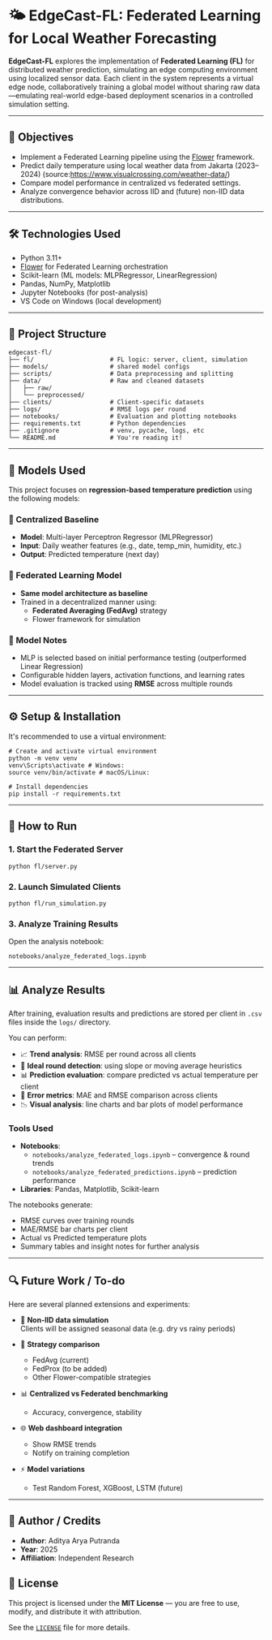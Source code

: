 # 🌤️ EdgeCast-FL: Federated Learning for Local Weather Forecasting

**EdgeCast-FL** explores the implementation of **Federated Learning (FL)** for distributed weather prediction, simulating an edge computing environment using localized sensor data. Each client in the system represents a virtual edge node, collaboratively training a global model without sharing raw data—emulating real-world edge-based deployment scenarios in a controlled simulation setting.

---

## 🎯 Objectives

- Implement a Federated Learning pipeline using the [Flower](https://flower.dev/) framework.
- Predict daily temperature using local weather data from Jakarta (2023–2024) (source:https://www.visualcrossing.com/weather-data/)
- Compare model performance in centralized vs federated settings.
- Analyze convergence behavior across IID and (future) non-IID data distributions.

---

## 🛠️ Technologies Used

- Python 3.11+
- [Flower](https://flower.dev/) for Federated Learning orchestration
- Scikit-learn (ML models: MLPRegressor, LinearRegression)
- Pandas, NumPy, Matplotlib
- Jupyter Notebooks (for post-analysis)
- VS Code on Windows (local development)

---

## 📁 Project Structure

```
edgecast-fl/
├── fl/                     # FL logic: server, client, simulation
├── models/                 # shared model configs
├── scripts/                # Data preprocessing and splitting
├── data/                   # Raw and cleaned datasets
│   ├── raw/
│   └── preprocessed/
├── clients/                # Client-specific datasets
├── logs/                   # RMSE logs per round
├── notebooks/              # Evaluation and plotting notebooks
├── requirements.txt        # Python dependencies
├── .gitignore              # venv, pycache, logs, etc
└── README.md               # You're reading it!
```

---

## 🧠 Models Used

This project focuses on **regression-based temperature prediction** using the following models:

### 🔹 Centralized Baseline
- **Model**: Multi-layer Perceptron Regressor (MLPRegressor)
- **Input**: Daily weather features (e.g., date, temp_min, humidity, etc.)
- **Output**: Predicted temperature (next day)

### 🔹 Federated Learning Model
- **Same model architecture as baseline**
- Trained in a decentralized manner using:
  - **Federated Averaging (FedAvg)** strategy
  - Flower framework for simulation

### 🔧 Model Notes
- MLP is selected based on initial performance testing (outperformed Linear Regression)
- Configurable hidden layers, activation functions, and learning rates
- Model evaluation is tracked using **RMSE** across multiple rounds

---

## ⚙️ Setup & Installation

It's recommended to use a virtual environment:

```
# Create and activate virtual environment
python -m venv venv 
venv\Scripts\activate # Windows: 
source venv/bin/activate # macOS/Linux:

# Install dependencies
pip install -r requirements.txt
```

---

## 🚀 How to Run

### 1. Start the Federated Server
```
python fl/server.py
```

### 2. Launch Simulated Clients
```
python fl/run_simulation.py
```

### 3. Analyze Training Results
Open the analysis notebook:
```
notebooks/analyze_federated_logs.ipynb
```

---

## 📊 Analyze Results

After training, evaluation results and predictions are stored per client in `.csv` files inside the `logs/` directory.

You can perform:

- 📈 **Trend analysis**: RMSE per round across all clients
- 🎯 **Ideal round detection**: using slope or moving average heuristics
- 📊 **Prediction evaluation**: compare predicted vs actual temperature per client
- 🧪 **Error metrics**: MAE and RMSE comparison across clients
- 📉 **Visual analysis**: line charts and bar plots of model performance

### Tools Used
- **Notebooks**:
  - `notebooks/analyze_federated_logs.ipynb` – convergence & round trends
  - `notebooks/analyze_federated_predictions.ipynb` – prediction performance
- **Libraries**: Pandas, Matplotlib, Scikit-learn

The notebooks generate:
- RMSE curves over training rounds
- MAE/RMSE bar charts per client
- Actual vs Predicted temperature plots
- Summary tables and insight notes for further analysis

---

## 🔍 Future Work / To-do

Here are several planned extensions and experiments:

- 🔄 **Non-IID data simulation**  
  Clients will be assigned seasonal data (e.g. dry vs rainy periods)

- 🔁 **Strategy comparison**
  - FedAvg (current)
  - FedProx (to be added)
  - Other Flower-compatible strategies

- 📊 **Centralized vs Federated benchmarking**
  - Accuracy, convergence, stability

- 🌐 **Web dashboard integration**
  - Show RMSE trends
  - Notify on training completion

- ⚡ **Model variations**
  - Test Random Forest, XGBoost, LSTM (future)

---

## 👤 Author / Credits

- **Author**: Aditya Arya Putranda
- **Year**: 2025  
- **Affiliation**: Independent Research 

## 📄 License

This project is licensed under the **MIT License** — you are free to use, modify, and distribute it with attribution.

See the [`LICENSE`](LICENSE) file for more details.